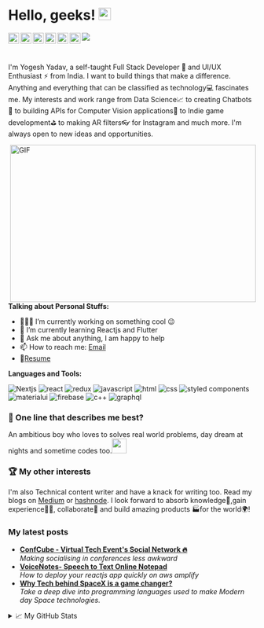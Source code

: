 # Hello, geeks! <img src="https://media.giphy.com/media/hvRJCLFzcasrR4ia7z/giphy.gif" width="25px">

<a href="https://twitter.com/yogesh_io" target="_blank" rel="noreferrer">
  <img align="left" alt="Yogesh Yadav | Twitter" width="22px" src="https://cdn.jsdelivr.net/npm/simple-icons@v3/icons/twitter.svg" />
</a>
<a href="https://www.linkedin.com/in/Yogeshjournal/" target="_blank" rel="noreferrer">
  <img align="left" alt="Yogesh Yadav's LinkdeIN" width="22px" src="https://cdn.jsdelivr.net/npm/simple-icons@v3/icons/linkedin.svg" />
</a>
<a href="https://t.me/yogeshjournal" target="_blank" rel="noreferrer">
  <img align="left" alt="Yogesh Yadav's Telegram" width="22px" src="https://cdn.jsdelivr.net/npm/simple-icons@v3/icons/telegram.svg" />
</a>
<a href="https://www.instagram.com/yogesh.io/" target="_blank" rel="noreferrer">
  <img align="left" alt="Yogesh Yadav's Instagram" width="22px" src="https://cdn.jsdelivr.net/npm/simple-icons@v3/icons/instagram.svg" />
</a>
<a href="https://www.reddit.com/user/yogeshio/" target="_blank" rel="noreferrer">
  <img align="left" alt="Yogesh's Reddit" width="22px" src="https://cdn.jsdelivr.net/npm/simple-icons@v3/icons/reddit.svg" />
</a>
<a href="https://leetcode.com/yogeshjournal/" target="_blank" rel="noreferrer">
  <img align="left" alt="Yogesh Yadav's Leetcode" width="22px" src="https://cdn.jsdelivr.net/npm/simple-icons@v3/icons/leetcode.svg" />
</a>

![](https://visitor-badge.glitch.me/badge?page_id=yogeshjournal.yogeshjournal)

<br />

I'm Yogesh Yadav, a self-taught Full Stack Developer 🚀 and UI/UX Enthusiast ⚡ from India. I want to build things that make a difference. Anything and everything that can be classified as technology💻 fascinates me. My interests and work range from Data Science📈 to creating Chatbots🤖 to building APIs for Computer Vision applications👀 to Indie game development⛳ to making AR filters👓 for Instagram and much more. I'm always open to new ideas and opportunities.

<img align="right" alt="GIF" src="https://raw.githubusercontent.com/yogeshjournal/yogeshjournal/main/code.gif" width="500" height="320" />

**Talking about Personal Stuffs:**

- 👨🏽‍💻 I’m currently working on something cool :wink:
- 🌱 I’m currently learning Reactjs and Flutter 
- 💬 Ask me about anything, I am happy to help
- 📫 How to reach me: [Email](mailto:2803yogesh.yadav@gmail.com)
- 📝[Resume](https://drive.google.com/file/d/)

**Languages and Tools:**  

![Nextjs](https://img.shields.io/badge/next%20js%20-%23000000.svg?&style=for-the-badge&logo=next.js&logoColor=white)&nbsp;![react](https://img.shields.io/badge/React-20232A?style=for-the-badge&logo=react&logoColor=61DAFB)&nbsp;![redux](https://img.shields.io/badge/Redux-593D88?style=for-the-badge&logo=redux&logoColor=white)&nbsp;![javascript](https://img.shields.io/badge/JavaScript-F7DF1E?style=for-the-badge&logo=javascript&logoColor=black)&nbsp;![html](https://img.shields.io/badge/HTML5-E34F26?style=for-the-badge&logo=html5&logoColor=white)&nbsp;![css](https://img.shields.io/badge/CSS3-1572B6?style=for-the-badge&logo=css3&logoColor=white)&nbsp;![styled components](https://img.shields.io/badge/styled--components-DB7093?style=for-the-badge&logo=styled-components&logoColor=white)&nbsp;![materialui](https://img.shields.io/badge/Material--UI-0081CB?style=for-the-badge&logo=material-ui&logoColor=white)&nbsp;![firebase](https://img.shields.io/badge/firebase-ffca28?style=for-the-badge&logo=firebase&logoColor=white)&nbsp;![c++](https://img.shields.io/badge/C%2B%2B-00599C?style=for-the-badge&logo=c%2B%2B&logoColor=white)&nbsp;![graphql](https://img.shields.io/badge/-GraphQL-E10098?style=for-the-badge&logo=graphql)

### 🌸 One line that describes me best? 
An ambitious boy who loves to solves real world problems, day dream at nights and sometime codes too.<img src="https://media.giphy.com/media/WUlplcMpOCEmTGBtBW/giphy.gif" width="30"> 

### 🏆 My other interests
I'm also Technical content writer and have a knack for writing too. Read my blogs on [Medium](https://medium.com/@yogeshyadav) or [hashnode](http://yogeshyadav.hashnode.dev).
I look forward to absorb knowledge🧠,gain experience👨‍🏭, collaborate🤝 and build amazing products 🏭for the world🌍!

<!--- <h3>Open source projects</h3>
<table>
  <thead align="center">
    <tr border: none;>
      <td><b>🎁 Projects</b></td>
      <td><b>⭐ Stars</b></td>
      <td><b>📚 Forks</b></td>
      <td><b>🛎 Issues</b></td>
      <td><b>📬 Pull requests</b></td>
    </tr>
  </thead>
  <tbody>
    <tr>
	    <td><a href="https://github.com/yogeshjournal/Covid19_life_saviour_flutter_app"><b>Covid19 lifesaviour flutter app</b></a></td>
      <td><img alt="Stars" src="https://img.shields.io/github/stars/yogeshjournal/Covid19_life_saviour_flutter_app?style=flat-square&labelColor=343b41"/></td>
      <td><img alt="Forks" src="https://img.shields.io/github/forks/yogeshjournal/Covid19_life_saviour_flutter_app?style=flat-square&labelColor=343b41"/></td>
      <td><img alt="Issues" src="https://img.shields.io/github/issues/yogeshjournal/Covid19_life_saviour_flutter_app?style=flat-square&labelColor=343b41"/></td>
      <td><img alt="Pull Requests" src="https://img.shields.io/github/issues-pr/yogeshjournal/Covid19_life_saviour_flutter_app?style=flat-square&labelColor=343b41"/></td>
    </tr>
  </tbody>
</table> -->
<h3>My latest posts</h3>
<ul>
<li><a href="https://yogeshyadav.hashnode.dev/confcube-virtual-tech-events-social-network" target="_blank" rel="noreferrer"><b>ConfCube - Virtual Tech Event's Social Network 🔥 </b></a><br/><i>Making socialising in conferences less awkward</i></li>
<li><a href="https://yogeshyadav.hashnode.dev/voicenotes-speech-to-text-online-notepad" target="_blank" rel="noreferrer"><b> VoiceNotes- Speech to Text Online Notepad </b></a><br/><i>How to deploy your reactjs app quickly on aws amplify</i></li>
  <li><a href="https://medium.com/dev-genius/why-tech-behind-spacex-is-a-game-changer-56c60995d41e" target="_blank" rel="noreferrer"><b> Why Tech behind SpaceX is a game changer? </b></a><br/><i>Take a deep dive into programming languages used to make Modern day Space technologies.</i></li>
</ul>


<details>
<summary>📈 My GitHub Stats</summary>

<p align="center"> <img src="https://github-readme-stats.vercel.app/api?username=yogeshjournal&show_icons=true&theme=gotham" alt="yogeshjournal" />

</details>



